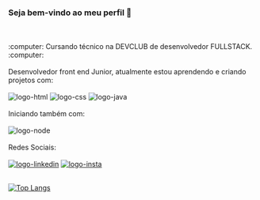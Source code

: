 ### Seja bem-vindo ao meu perfil 👋
<br>
<br>
:computer: Cursando técnico na DEVCLUB de desenvolvedor FULLSTACK. :computer:
<br>
<br>
Desenvolvedor front end Junior, atualmente estou aprendendo e criando projetos com: 
<br>
<br>
  <img src="https://img.shields.io/badge/HTML5-E34F26?style=for-the-badge&logo=html5&logoColor=white" alt="logo-html" />
  <img src="https://img.shields.io/badge/CSS3-1572B6?style=for-the-badge&logo=css3&logoColor=white" alt="logo-css" />
  <img src="https://img.shields.io/badge/JavaScript-F7DF1E?style=for-the-badge&logo=javascript&logoColor=black" alt="logo-java" />
<br>
<br>
Iniciando também com:
<br>
<br>
  <img src="https://img.shields.io/badge/Node.js-43853D?style=for-the-badge&logo=node.js&logoColor=white" alt="logo-node" />
<br>
<br>
Redes Sociais:
<br>
<br>
  <a href="https://www.linkedin.com/in/gabriel-felix-b95b7122a/"> <img src="https://img.shields.io/badge/LinkedIn-0077B5?style=for-the-badge&logo=linkedin&logoColor=white" alt="logo-linkedin"/></a>
  <a href="https://www.instagram.com/_eufelix2?igsh=NDR6aHJqOTBoNnhm&utm_source=qr"> <img src="https://img.shields.io/badge/Instagram-E4405F?style=for-the-badge&logo=instagram&logoColor=white" alt="logo-insta"/>    </a>
  <br>
  <br>

  
  [![Top Langs](https://github-readme-stats.vercel.app/api/top-langs/?username=GabrielFelix22)](https://github.com/anuraghazra/github-readme-stats)
